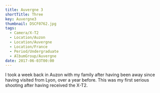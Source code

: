 ```yaml
---
title: Auvergne 3
shortTitle: Three
key: Auvergne3
thumbnail: DSCF0762.jpg
tags:
  - Camera/X-T2
  - Location/Auzon
  - Location/Auvergne
  - Location/France
  - Period/Undergraduate
  - AlbumGroup/Auvergne
date: 2017-06-03T00:00
---
```

I took a week back in Auzon with my family after having been away since having visited from Lyon, over a year before. This was my first serious shooting after having received the X-T2.
